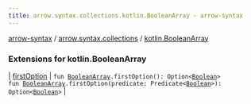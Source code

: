 ```yaml
---
title: arrow.syntax.collections.kotlin.BooleanArray - arrow-syntax
---
```


[arrow-syntax](../../index.html) / [arrow.syntax.collections](../index.html) / [kotlin.BooleanArray](./index.html)

### Extensions for kotlin.BooleanArray

| [firstOption](first-option.html) | `fun `[`BooleanArray`](https://kotlinlang.org/api/latest/jvm/stdlib/kotlin/-boolean-array/index.html)`.firstOption(): Option<`[`Boolean`](https://kotlinlang.org/api/latest/jvm/stdlib/kotlin/-boolean/index.html)`>`<br>`fun `[`BooleanArray`](https://kotlinlang.org/api/latest/jvm/stdlib/kotlin/-boolean-array/index.html)`.firstOption(predicate: Predicate<`[`Boolean`](https://kotlinlang.org/api/latest/jvm/stdlib/kotlin/-boolean/index.html)`>): Option<`[`Boolean`](https://kotlinlang.org/api/latest/jvm/stdlib/kotlin/-boolean/index.html)`>` |

